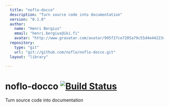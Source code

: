 ```yaml
---
  title: "noflo-docco"
  description: "Turn source code into documentation"
  version: "0.1.0"
  author: 
    name: "Henri Bergius"
    email: "henri.bergius@iki.fi"
    avatar: "http://www.gravatar.com/avatar/995f27ce7205a79c55d4e44223cd6de0?s=23"
  repository: 
    type: "git"
    url: "git://github.com/noflo/noflo-docco.git"
  layout: "library"

---
```

# noflo-docco [![Build Status](https://secure.travis-ci.org/noflo/noflo-docco.png?branch=master)](http://travis-ci.org/noflo/noflo-docco)

Turn source code into documentation
